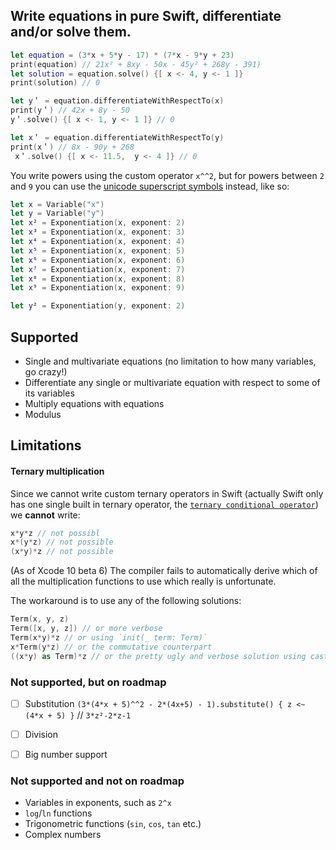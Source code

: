 ## Write equations in pure Swift, differentiate and/or solve them.

```swift
let equation = (3*x + 5*y - 17) * (7*x - 9*y + 23)
print(equation) // 21x² + 8xy - 50x - 45y² + 268y - 391)
let solution = equation.solve() {[ x <- 4, y <- 1 ]}
print(solution) // 0

let y＇ = equation.differentiateWithRespectTo(x)
print(y＇) // 42x + 8y - 50
y＇.solve() {[ x <- 1, y <- 1 ]} // 0

let x＇ = equation.differentiateWithRespectTo(y)
print(x＇) // 8x - 90y + 268
 x＇.solve() {[ x <- 11.5,  y <- 4 ]} // 0
```

You write powers using the custom operator `x^^2`, but for powers between `2` and `9` you can use the [unicode superscript symbols](https://en.wikipedia.org/wiki/Unicode_subscripts_and_superscripts#Superscripts_and_subscripts_block) instead, like so:
```swift
let x = Variable("x")
let y = Variable("y")
let x² = Exponentiation(x, exponent: 2)
let x³ = Exponentiation(x, exponent: 3)
let x⁴ = Exponentiation(x, exponent: 4)
let x⁵ = Exponentiation(x, exponent: 5)
let x⁶ = Exponentiation(x, exponent: 6)
let x⁷ = Exponentiation(x, exponent: 7)
let x⁸ = Exponentiation(x, exponent: 8)
let x⁹ = Exponentiation(x, exponent: 9)

let y² = Exponentiation(y, exponent: 2)
``` 

## Supported
- Single and multivariate equations (no limitation to how many variables, go crazy!)
- Differentiate any single or multivariate equation with respect to some of its variables
- Multiply equations with equations
- Modulus

## Limitations

#### Ternary multiplication
Since we cannot write custom ternary operators in Swift (actually Swift only has one single built in ternary operator, the [`ternary conditional operator`](https://docs.swift.org/swift-book/LanguageGuide/BasicOperators.html#ID71)) we **cannot** write:
```swift
x*y*z // not possibl
x*(y*z) // not possible
(x*y)*z // not possible
```
(As of Xcode 10 beta 6) The compiler fails to automatically derive which of all the multiplication functions to use which really is unfortunate.

The workaround is to use any of the following solutions:
```swift
Term(x, y, z)
Term([x, y, z]) // or more verbose
Term(x*y)*z // or using `init(_ term: Term)`
x*Term(y*z) // or the commutative counterpart
((x*y) as Term)*z // or the pretty ugly and verbose solution using casting
```

### Not supported, but on roadmap
- [ ] Substitution `(3*(4*x + 5)^^2 - 2*(4x+5) - 1).substitute() { z <~ (4*x + 5) }` // `3*z²-2*z-1`  
- [ ] Division  
- [ ] Big number support  


### Not supported and not on roadmap
- Variables in exponents, such as `2^x`
- `log`/`ln` functions
- Trigonometric functions (`sin`, `cos`, `tan` etc.)
- Complex numbers 
